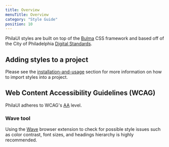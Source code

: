 ```yaml
---
title: Overview
menuTitle: Overview
category: "Style Guide"
position: 10
---
```


PhilaUI styles are built on top of the [Bulma](https://bulma.io/) CSS framework and based off of the City of Philadelphia [Digital Standards](https://standards.phila.gov/).

## Adding styles to a project

Please see the [installation-and-usage](/installation-and-usage#styles) section for more information on how to import styles into a project.

## Web Content Accessibility Guidelines (WCAG)

PhilaUI adheres to WCAG's [AA](https://www.w3.org/WAI/WCAG2AA-Conformance) level.

### Wave tool

Using the [Wave](https://wave.webaim.org/) browser extension to check for possible style issues such as color contrast, font sizes, and headings hierarchy is highly recommended.
